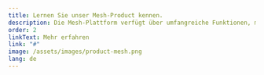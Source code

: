 ```yaml
---
title: Lernen Sie unser Mesh-Product kennen.
description: Die Mesh-Plattform verfügt über umfangreiche Funktionen, mit denen Ihr Team auf einfache Weise skalierbare, benutzerdefinierte Produkte erstellen kann, die einer Plug-and-Play-Microservices-Architektur folgen, mit integrierten Basisdiensten wie Benutzer- und Organisationsverwaltung.
order: 2
linkText: Mehr erfahren
link: "#"
image: /assets/images/product-mesh.png
lang: de
---
```

